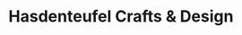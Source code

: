 ---
title: "Hasdenteufel Crafts & Design"
url: /erding/hasdenteufel-crafts-und-design/
shop: Raumausstattung
---